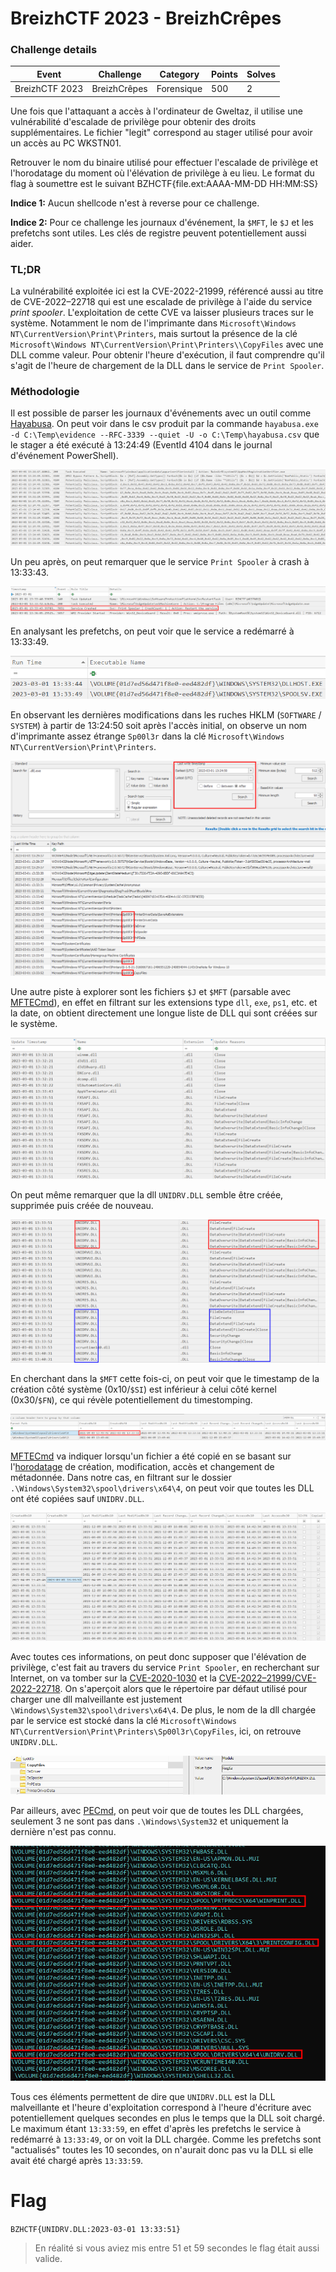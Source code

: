 BreizhCTF 2023 - BreizhCrêpes
==========================

### Challenge details

| Event                    | Challenge  | Category       | Points | Solves      |
|--------------------------|------------|----------------|--------|-------------|
| BreizhCTF 2023           | BreizhCrêpes  | Forensique  | 500    | 2         |


Une fois que l'attaquant a accès à l'ordinateur de Gweltaz, il utilise une vulnérabilité d'escalade de privilège pour obtenir des droits supplémentaires.
Le fichier "legit" correspond au stager utilisé pour avoir un accès au PC WKSTN01.

Retrouver le nom du binaire utilisé pour effectuer l'escalade de privilège et l'horodatage du moment où l'élévation de privilège à eu lieu. 
Le format du flag à soumettre est le suivant BZHCTF{file.ext:AAAA-MM-DD HH:MM:SS}

**Indice 1:** Aucun shellcode n'est à reverse pour ce challenge.

**Indice 2:** Pour ce challenge les journaux d'événement, la `$MFT`, le `$J` et les prefetchs sont utiles. Les clés de registre peuvent potentiellement aussi aider.

### TL;DR

La vulnérabilité exploitée ici est la CVE-2022-21999, référencé aussi au titre de CVE-2022–22718 qui est une escalade de privilège à l'aide du service *print spooler*. L'exploitation de cette CVE va laisser plusieurs traces sur le système. Notamment le nom de l'imprimante dans `Microsoft\Windows NT\CurrentVersion\Print\Printers`, mais surtout la présence de la clé `Microsoft\Windows NT\CurrentVersion\Print\Printers\\CopyFiles` avec une DLL comme valeur. Pour obtenir l'heure d'exécution, il faut comprendre qu'il s'agit de l'heure de chargement de la DLL dans le service de `Print Spooler`.

### Méthodologie

Il est possible de parser les journaux d'événements avec un outil comme [Hayabusa](https://github.com/Yamato-Security/hayabusa). On peut voir dans le csv produit par la commande `hayabusa.exe -d C:\Temp\evidence --RFC-3339 --quiet -U -o C:\Temp\hayabusa.csv` que le stager a été exécuté à 13:24:49 (EventId 4104 dans le journal d'événement PowerShell).

![stager_powershell.png](images/BreizhCrepes_3/stager_powershell.png)

Un peu après, on peut remarquer que le service `Print Spooler` à crash à 13:33:43.

![crash_print_spooler.png](images/BreizhCrepes_3/crash_print_spooler.png)

En analysant les prefetchs, on peut voir que le service a redémarré à 13:33:49.

![prefetch_spoolsv.png](images/BreizhCrepes_3/prefetch_spoolsv.png)

En observant les dernières modifications dans les ruches HKLM (`SOFTWARE` / `SYSTEM`) à partir de 13:24:50 soit après l'accès initial, on observe un nom d'imprimante assez étrange `Sp00l3r`
dans la clé `Microsoft\Windows NT\CurrentVersion\Print\Printers`.

![find_last_write_register.png](images/BreizhCrepes_3/find_last_write_register.png)

Une autre piste à explorer sont les fichiers `$J` et `$MFT` (parsable avec [MFTECmd](https://github.com/EricZimmerman/MFTECmd)), en effet en filtrant sur les extensions type `dll`, `exe`, `ps1`, etc. et la date, on obtient directement une longue liste de DLL qui sont créées sur le système.

![UsnJrnl_dll.png](images/BreizhCrepes_3/UsnJrnl_dll.png)

On peut même remarquer que la dll `UNIDRV.DLL` semble être créée, supprimée puis créée de nouveau.

![unvidrv_dll.png](images/BreizhCrepes_3/unvidrv_dll.png)

En cherchant dans la `$MFT` cette fois-ci, on peut voir que le timestamp de la création côté système (0x10/`$SI`) est inférieur à celui côté kernel (0x30/`$FN`), ce qui révèle potentiellement du timestomping.

![mft_path_unidrv_dll.png](images/BreizhCrepes_3/mft_path_unidrv_dll.png)

[MFTECmd](https://github.com/EricZimmerman/MFTECmd) va indiquer lorsqu'un fichier a été copié en se basant sur l'[horodatage](http://www.kazamiya.net/en/NTFS_Timestamps) de création, modification, accès et changement de métadonnée. Dans notre cas, en filtrant sur le dossier `.\Windows\System32\spool\drivers\x64\4`, on peut voir que toutes les DLL ont été copiées sauf `UNIDRV.DLL`.

![dll_timestamp.png](images/BreizhCrepes_3/dll_timestamp.png)

Avec toutes ces informations, on peut donc supposer que l'élévation de privilège, c'est fait au travers du service `Print Spooler`, en recherchant sur Internet, on va tomber sur la [CVE-2020-1030](https://www.accenture.com/us-en/blogs/cyber-defense/discovering-exploiting-shutting-down-dangerous-windows-print-spooler-vulnerability) et la [CVE-2022–21999/CVE-2022-22718](https://research.ifcr.dk/spoolfool-windows-print-spooler-privilege-escalation-cve-2022-22718-bf7752b68d81). On s'aperçoit alors que le répertoire par défaut utilisé pour charger une dll malveillante est justement `\Windows\System32\spool\drivers\x64\4`. De plus, le nom de la dll chargée par le service est stocké dans la clé `Microsoft\Windows NT\CurrentVersion\Print\Printers\Sp00l3r\CopyFiles`, ici, on retrouve `UNIDRV.DLL`.

![registry_copyfiles.png](images/BreizhCrepes_3/registry_copyfiles.png)

Par ailleurs, avec [PECmd](https://github.com/EricZimmerman/PECmd/), on peut voir que de toutes les DLL chargées, seulement 3 ne sont pas dans `.\Windows\System32` et uniquement la dernière n'est pas connu.

![prefetch_spoolsv_pecmd.png](images/BreizhCrepes_3/prefetch_spoolsv_pecmd.png)

Tous ces éléments permettent de dire que `UNIDRV.DLL` est la DLL malveillante et l'heure d'exploitation correspond à l'heure d'écriture avec potentiellement quelques secondes en plus le temps que la DLL soit chargé. Le maximum étant `13:33:59`, en effet d'après les prefetchs le service à redémarré à `13:33:49`, or on voit la DLL chargée. Comme les prefetchs sont "actualisés" toutes les 10 secondes, on n'aurait donc pas vu la DLL si elle avait été chargé après `13:33:59`.

# Flag

`BZHCTF{UNIDRV.DLL:2023-03-01 13:33:51}`

> En réalité si vous aviez mis entre 51 et 59 secondes le flag était aussi valide.
